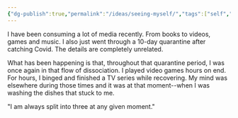 ```yaml
---
{"dg-publish":true,"permalink":"/ideas/seeing-myself/","tags":["self","thinking","thought"],"noteIcon":"","created":"2024-09-22T06:59:17.710+08:00","updated":"2024-12-17T17:58:27.089+08:00"}
---
```



I have been consuming a lot of media recently. From books to videos, games and music. I also just went through a 10-day quarantine after catching Covid. The details are completely unrelated.

What has been happening is that, throughout that quarantine period, I was once again in that flow of dissociation. I played video games hours on end. For hours, I binged and finished a TV series while recovering. My mind was elsewhere during those times and it was at that moment--when I was washing the dishes that stuck to me.

"I am always split into three at any given moment."